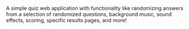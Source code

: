 A simple quiz web application with functionality like randomizing answers from a selection of randomized questions, background music, sound effects, scoring, specific results pages, and more! 
